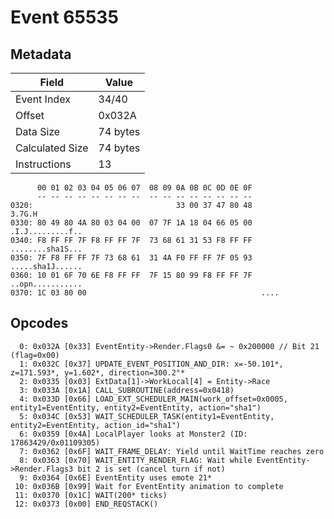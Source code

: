# Event 65535

## Metadata

| Field           | Value    |
|-----------------|----------|
| Event Index     | 34/40    |
| Offset          | 0x032A   |
| Data Size       | 74 bytes |
| Calculated Size | 74 bytes |
| Instructions    | 13       |

```
      00 01 02 03 04 05 06 07  08 09 0A 0B 0C 0D 0E 0F
      -- -- -- -- -- -- -- --  -- -- -- -- -- -- -- --
0320:                                33 00 37 47 80 48            3.7G.H
0330: 80 49 80 4A 80 03 04 00  07 7F 1A 18 04 66 05 00  .I.J.........f..
0340: F8 FF FF 7F F8 FF FF 7F  73 68 61 31 53 F8 FF FF  ........sha1S...
0350: 7F F8 FF FF 7F 73 68 61  31 4A F0 FF FF 7F 05 93  .....sha1J......
0360: 10 01 6F 70 6E F8 FF FF  7F 15 80 99 F8 FF FF 7F  ..opn...........
0370: 1C 03 80 00                                       ....            
```

## Opcodes

```
  0: 0x032A [0x33] EventEntity->Render.Flags0 &= ~ 0x200000 // Bit 21 (flag=0x00)
  1: 0x032C [0x37] UPDATE_EVENT_POSITION_AND_DIR: x=-50.101*, z=171.593*, y=1.602*, direction=300.2°*
  2: 0x0335 [0x03] ExtData[1]->WorkLocal[4] = Entity->Race
  3: 0x033A [0x1A] CALL_SUBROUTINE(address=0x0418)
  4: 0x033D [0x66] LOAD_EXT_SCHEDULER_MAIN(work_offset=0x0005, entity1=EventEntity, entity2=EventEntity, action="sha1")
  5: 0x034C [0x53] WAIT_SCHEDULER_TASK(entity1=EventEntity, entity2=EventEntity, action_id="sha1")
  6: 0x0359 [0x4A] LocalPlayer looks at Monster2 (ID: 17863429/0x01109305)
  7: 0x0362 [0x6F] WAIT_FRAME_DELAY: Yield until WaitTime reaches zero
  8: 0x0363 [0x70] WAIT_ENTITY_RENDER_FLAG: Wait while EventEntity->Render.Flags3 bit 2 is set (cancel turn if not)
  9: 0x0364 [0x6E] EventEntity uses emote 21*
 10: 0x036B [0x99] Wait for EventEntity animation to complete
 11: 0x0370 [0x1C] WAIT(200* ticks)
 12: 0x0373 [0x00] END_REQSTACK()
```
